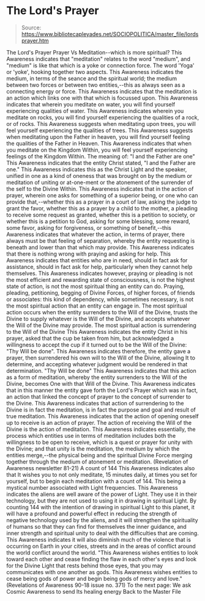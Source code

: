 # The Lord's Prayer

> Source: https://www.bibliotecapleyades.net/SOCIOPOLITICA/master_file/lordsprayer.htm

The Lord's Prayer
Prayer
Vs Meditation--which is more spiritual?
This Awareness indicates that "meditation"
relates to the word "medium", and "medium" is like that
which is a yoke or connection force. The word 'Yoga' or 'yoke', hooking together
two aspects. This Awareness indicates the medium, in terms of the seance and
the spiritual world; the medium between two forces or between two entities,--this
as always seen as a connecting energy or force. This Awareness indicates that
the meditation is an action which links one with that which is focussed upon.
This Awareness indicates that wherein
you meditate on water, you will find yourself experiencing qualities of water.
This Awareness indicates wherein you meditate on rocks, you will find yourself
experiencing the qualities of a rock, or of rocks. This Awareness suggests
when meditating upon trees, you will feel yourself experiencing the qualities
of trees. This Awareness suggests when meditating upon the Father in heaven,
you will find yourself feeling the qualities of the Father in Heaven. This
Awareness indicates that when you meditate on the Kingdom Within, you will
feel yourself experiencing feelings of the Kingdom Within.
The meaning of: "I and the Father are one"
This Awareness indicates that the entity
Christ stated, "I and the Father are one." This Awareness indicates
this as the Christ Light and the speaker, unified in one as a kind of oneness
that was brought on by the medium or meditation of uniting or at-one-ment
or the atonement of the surrender of the self to the Divine Within.
This Awareness indicates that in
the action of prayer, wherein one asks for something of a superior being,
or one who can provide that,--whether this as a prayer in
a court of law, asking the judge to grant the favor, whether this as a prayer
by a child to the mother, a pleading to receive some request as granted, whether
this is a petition to society, or whether this is a petition to God, asking
for some blessing, some reward, some favor, asking for forgiveness, or something
of benefit,--this Awareness indicates that whatever the action, in terms of
prayer, there always must be that feeling of separation, whereby the entity
requesting is beneath and lower than that which may provide. This Awareness
indicates that there is nothing wrong with praying and asking for help.
This Awareness indicates that entities
who are in need, should in fact ask for assistance, should in fact ask for
help, particularly when they cannot help themselves. This Awareness indicates
however, praying or pleading is not the most efficient and rewarding state
of consciousness, is not the highest state of action, is not the most spiritual
thing an entity can do. Praying, pleading, petitioning, begging of Divine
Forces, of higher forces, of friends or associates: this kind of dependency,
while sometimes necessary, is not the most spiritual action that an entity
can engage in. The most spiritual action occurs when the entity
surrenders to the Will of the Divine, trusts the Divine to supply whatever
is the Will of the Divine, and accepts whatever the Will of the Divine may
provide.
The most spiritual action is surrendering to the Will of the Divine
This Awareness indicates the entity Christ in his prayer, asked that the cup be taken from him, but acknowledged a willingness to accept the cup if it turned out to be the Will of the Divine: "Thy Will be done". This Awareness indicates therefore, the entity gave a prayer, then surrendered his own will to the Will of the Divine, allowing It to determine, and accepting whatever judgment would be rendered in that determination.
"Thy Will
be done"
This Awareness indicates that this
action as a form of meditation, whereby the entity surrenders to the Will
of the Divine, becomes One with that Will of the Divine. This Awareness indicates
that in this manner the entity gave forth the Lord's Prayer which was in fact,
an action that linked the concept of prayer to the concept of surrender to
the Divine. This Awareness indicates that action of surrendering to the Divine
is in fact the meditation, is in fact the purpose and goal and result of true
meditation.
This Awareness indicates that the
action of opening oneself up to receive is an action of prayer. The action
of receiving the Will of the Divine is the action of meditation. This Awareness
indicates essentially, the process which entities use in terms of meditation
includes both the willingness to be open to receive, which is a quest or prayer
for unity with the Divine; and that unity is the meditation, the medium by
which the entities merge,--the physical being and the spiritual Divine Force
merging together through the medium of atonement or meditation.
(Revelation of Awareness newsletter
81-21)
A count of 144
This Awareness indicates also
that It wishes you to not only meditate, 15 minutes daily, at times you set
for yourself, but to begin each meditation with a count of 144. This being
a mystical number associated with Light frequencies.
This Awareness indicates the aliens
are well aware of the power of Light. They use it in their technology, but
they are not used to using it in drawing in spiritual Light. By counting 144
with the intention of drawing in spiritual Light to this planet, it will have
a profound and powerful effect in reducing the strength of negative technology
used by the aliens, and it will strengthen the spirituality of humans so that
they can find for themselves the inner guidance, and inner strength and spiritual
unity to deal with the difficulties that are coming. This Awareness indicates
it will also diminish much of the violence that is occurring on Earth in your
cities, streets and in the areas of conflict around the world conflict around
the world.
"This Awareness wishes entities
to look toward each other and cease finding the flaw in each other's eyes
and look for the Divine Light that rests behind those eyes, that you may communicates
with one another as gods. This Awareness wishes entities to cease being gods
of power and begin being gods of mercy and love."
(Revelations of Awareness 90-18 issue no. 371)
To the next page: We ask Cosmic Awareness to send Its healing energy Back to the Master File
